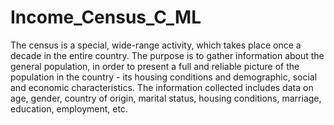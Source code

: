 # Income_Census_C_ML
The census is a special, wide-range activity, which takes place once a decade in the entire country. The purpose is to gather information about the general population, in order to present a full and reliable picture of the population in the country - its housing conditions and demographic, social and economic characteristics. The information collected includes data on age, gender, country of origin, marital status, housing conditions, marriage, education, employment, etc.
